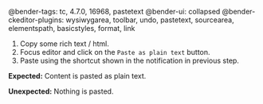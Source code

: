 @bender-tags: tc, 4.7.0, 16968, pastetext
@bender-ui: collapsed
@bender-ckeditor-plugins: wysiwygarea, toolbar, undo, pastetext, sourcearea, elementspath, basicstyles, format, link

1. Copy some rich text / html.
1. Focus editor and click on the `Paste as plain text` button.
1. Paste using the shortcut shown in the notification in previous step.

**Expected:** Content is pasted as plain text.

**Unexpected:** Nothing is pasted.

